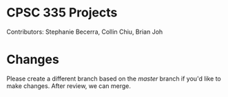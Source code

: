 # CPSC 335 Projects
Contributors: Stephanie Becerra, Collin Chiu, Brian Joh

# Changes
Please create a different branch based on the *master* branch if you'd like to make changes. After review, we can merge.